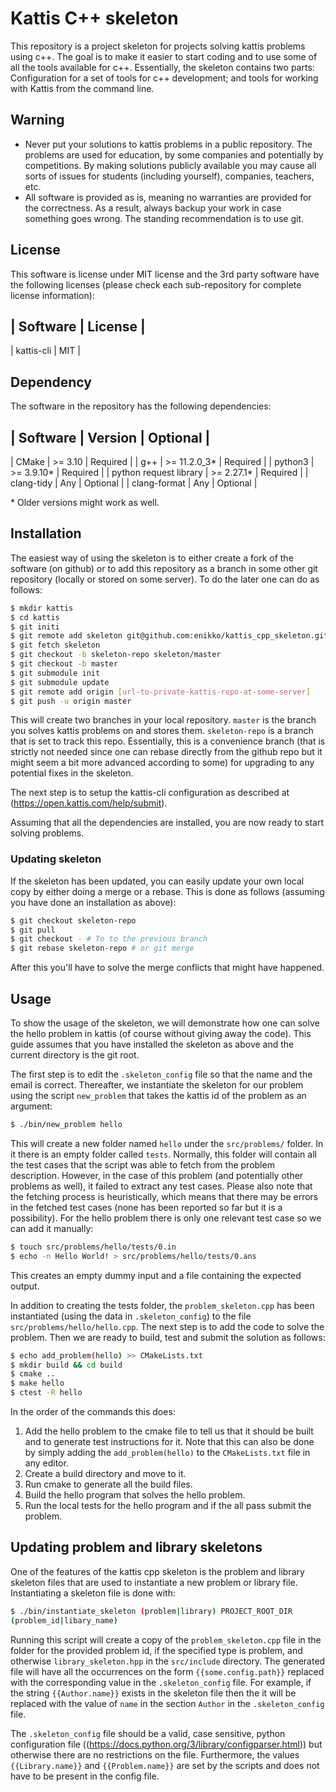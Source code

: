 # Kattis C++ skeleton
This repository is a project skeleton for projects solving kattis
problems using c++. The goal is to make it easier to start coding
and to use some of all the tools available for c++. Essentially, the
skeleton contains two parts: Configuration for a set of tools for c++
development; and tools for working with Kattis from the command line.

## Warning
* Never put your solutions to kattis problems in a public
  repository. The problems are used for education, by some companies
  and potentially by competitions. By making solutions publicly
  available you may cause all sorts of issues for students (including
  yourself), companies, teachers, etc.
* All software is provided as is, meaning no warranties are provided
  for the correctness. As a result, always backup your work in case
  something goes wrong. The standing recommendation is to use git.


## License
This software is license under MIT license and the 3rd party software
have the following licenses (please check each sub-repository for
complete license information):

| Software | License |
---------------------
| kattis-cli | MIT |

## Dependency
The software in the repository has the following dependencies:

| Software | Version | Optional |
--------------------------------
| CMake    | >= 3.10 | Required |
| g++      | >= 11.2.0_3* | Required |
| python3  | >= 3.9.10* | Required |
| python request library | >= 2.27.1* | Required |
| clang-tidy | Any | Optional |
| clang-format | Any | Optional |

\* Older versions might work as well.

## Installation
The easiest way of using the skeleton is to either create a fork of
the software (on github) or to add this repository as a branch in some
other git repository (locally or stored on some server). To do the
later one can do as follows:

```Bash
$ mkdir kattis
$ cd kattis
$ git initi
$ git remote add skeleton git@github.com:enikko/kattis_cpp_skeleton.git
$ git fetch skeleton
$ git checkout -b skeleton-repo skeleton/master
$ git checkout -b master
$ git submodule init
$ git submodule update
$ git remote add origin [url-to-private-kattis-repo-at-some-server]
$ git push -u origin master
```

This will create two branches in your local repository. `master` is
the branch you solves kattis problems on and stores
them. `skeleton-repo` is a branch that is set to track this
repo. Essentially, this is a convenience branch (that is strictly not
needed since one can rebase directly from the github repo but it might
seem a bit more advanced according to some) for upgrading to any
potential fixes in the skeleton.

The next step is to setup the kattis-cli configuration as described at
(https://open.kattis.com/help/submit).

Assuming that all the dependencies are installed, you are now ready to
start solving problems.

### Updating skeleton
If the skeleton has been updated, you can easily update your own local
copy by either doing a merge or a rebase. This is done as follows
(assuming you have done an installation as above):

```Bash
$ git checkout skeleton-repo
$ git pull
$ git checkout - # To to the previous branch
$ git rebase skeleton-repo # or git merge
```

After this you'll have to solve the merge conflicts that might have
happened.

## Usage
To show the usage of the skeleton, we will demonstrate how one can
solve the hello problem in kattis (of course without giving away the
code). This guide assumes that you have installed the skeleton as
above and the current directory is the git root.

The first step is to edit the `.skeleton_config` file so that the name
and the email is correct. Thereafter, we instantiate the skeleton for
our problem using the script `new_problem` that takes the kattis id of
the problem as an argument:

```bash
$ ./bin/new_problem hello
```

This will create a new folder named `hello` under the `src/problems/`
folder. In it there is an empty folder called `tests`. Normally, this
folder will contain all the test cases that the script was able to
fetch from the problem description. However, in the case of this
problem (and potentially other problems as well), it failed to extract
any test cases. Please also note that the fetching process is
heuristically, which means that there may be errors in the fetched
test cases (none has been reported so far but it is a
possibility). For the hello problem there is only one relevant test
case so we can add it manually:

```bash
$ touch src/problems/hello/tests/0.in
$ echo -n Hello World! > src/problems/hello/tests/0.ans
```

This creates an empty dummy input and a file containing the expected output.

In addition to creating the tests folder, the
`problem_skeleton.cpp` has been instantiated (using the data in
`.skeleton_config`) to the file `src/problems/hello/hello.cpp`. The
next step is to add the code to solve the problem. Then we are ready
to build, test and submit the solution as follows:

```bash
$ echo add_problem(hello) >> CMakeLists.txt
$ mkdir build && cd build
$ cmake ..
$ make hello
$ ctest -R hello
```

In the order of the commands this does:

1. Add the hello problem to the cmake file to tell us that it should
   be built and to generate test instructions for it. Note that this
   can also be done by simply adding the `add_problem(hello)` to the
   `CMakeLists.txt` file in any editor.
2. Create a build directory and move to it.
3. Run cmake to generate all the build files.
4. Build the hello program that solves the hello problem.
5. Run the local tests for the hello program and if the all pass
   submit the problem.

## Updating problem and library skeletons
One of the features of the kattis cpp skeleton is the problem and
library skeleton files that are used to instantiate a new problem or
library file. Instantiating a skeleton file is done with:

```bash
$ ./bin/instantiate_skeleton (problem|library) PROJECT_ROOT_DIR
(problem_id|libary_name)
```

Running this script will create a copy of the `problem_skeleton.cpp`
file in the folder for the provided problem id, if the specified type
is problem, and otherwise `library_skeleton.hpp` in the `src/include`
directory. The generated file will have all the occurrences on the
form `{{some.config.path}}` replaced with the corresponding value in
the `.skeleton_config` file. For example, if the string
`{{Author.name}}` exists in the skeleton file then the it will be
replaced with the  value of `name` in the section `Author` in the
`.skeleton_config` file.

The `.skeleton_config` file should be a valid, case sensitive, python
configuration file
((https://docs.python.org/3/library/configparser.html)) but otherwise
there are no restrictions on the file. Furthermore, the values
`{{Library.name}}` and `{{Problem.name}}` are set by the scripts and
does not have to be present in the config file.
